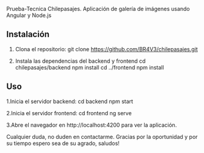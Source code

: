 Prueba-Tecnica Chilepasajes.
Aplicación de galería de imágenes usando Angular y Node.js

## Instalación

1. Clona el repositorio:
   git clone https://github.com/BR4V3/chilepasajes.git

2. Instala las dependencias del backend y frontend
    cd chilepasajes/backend
    npm install
    cd ../frontend
    npm install

## Uso

1.Inicia el servidor backend:
    cd backend
    npm start

2.Inicia el servidor frontend:
    cd frontend
    ng serve
    
3.Abre el navegador en http://localhost:4200 para ver la aplicación.

Cualquier duda, no duden en contactarme.
Gracias por la oportunidad y por su tiempo espero sea de su agrado, saludos!
    

